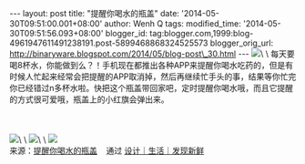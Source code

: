 --- layout: post title: "提醒你喝水的瓶盖" date:
'2014-05-30T09:51:00.001+08:00' author: Wenh Q tags: modified\_time:
'2014-05-30T09:51:56.093+08:00' blogger\_id:
tag:blogger.com,1999:blog-4961947611491238191.post-5899468868324525573
blogger\_orig\_url:
http://binaryware.blogspot.com/2014/05/blog-post\_30.html ---
![](https://images-blogger-opensocial.googleusercontent.com/gadgets/proxy?url=http%3A%2F%2Fsince1984.qiniudn.com%2Fwp-content%2Fuploads%2F2014%2F05%2F1.jpg&container=blogger&gadget=a&rewriteMime=image%2F*)\
\
每天要喝8杯水，你能做到么？！手机现在都推出各种APP来提醒你喝水吃药的，但是有时候人忙起来经常会把提醒的APP取消掉，然后再继续忙手头的事，结果等你忙完你已经错过n多杯水啦。快把这个瓶盖带回家吧，定时提醒你喝水哦，而且它提醒的方式很可爱哦，瓶盖上的小红旗会弹出来。\
\
\
\
![](https://images-blogger-opensocial.googleusercontent.com/gadgets/proxy?url=http%3A%2F%2Fsince1984.qiniudn.com%2Fwp-content%2Fuploads%2F2014%2F05%2F2.jpg&container=blogger&gadget=a&rewriteMime=image%2F*)\
\
![](https://images-blogger-opensocial.googleusercontent.com/gadgets/proxy?url=http%3A%2F%2Fsince1984.qiniudn.com%2Fwp-content%2Fuploads%2F2014%2F05%2F4.jpg&container=blogger&gadget=a&rewriteMime=image%2F*)\
\
![](https://images-blogger-opensocial.googleusercontent.com/gadgets/proxy?url=http%3A%2F%2Fsince1984.qiniudn.com%2Fwp-content%2Fuploads%2F2014%2F05%2F5.jpg&container=blogger&gadget=a&rewriteMime=image%2F*)
\
来源：[提醒你喝水的瓶盖](http://since1984.cn/post/2014-05-29/a-bottle-cap-design) 
  通过 [设计｜生活｜发现新鲜](http://since1984.cn/)
